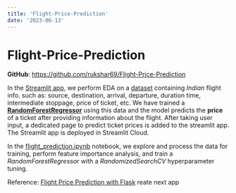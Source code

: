 ```yaml
---
title: 'Flight-Price-Prediction'
date: '2023-06-13'
---
```


# Flight-Price-Prediction

**GitHub**: https://github.com/rukshar69/Flight-Price-Prediction

In the [Streamlit app](https://rukshar69-flight-price-predi-streamlit-flight-prediction-ch3wai.streamlit.app/), we perform EDA on a [dataset](https://github.com/rukshar69/Flight-Price-Prediction/blob/main/Flight%20Dataset/Data_Train.xlsx) containing *Indian* flight info. such as: source, destination,
arrival, departure, duration time, intermediate stoppage, price of ticket, etc. We have trained a **[RandomForestRegressor](https://scikit-learn.org/stable/modules/generated/sklearn.ensemble.RandomForestRegressor.html)** using this data and the model predicts the **price** of a ticket after providing information about the flight. After taking user input, a dedicated page to predict ticket prices is added to the streamlit app. The Streamlit app is deployed in Streamlit Cloud.

In the [flight_prediction.ipynb](https://github.com/rukshar69/Flight-Price-Prediction/blob/main/flight_prediction.ipynb) notebook, we explore and process the data for training, perform feature importance analysis, and train a *RandomForestRegressor* with a *RandomizedSearchCV* hyperparameter tuning.

Reference: [Flight Price Prediction with Flask](https://machinelearningprojects.net/flight-price-prediction/) 
reate next app